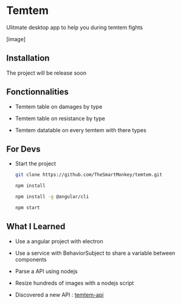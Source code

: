 # Temtem

Ulitmate desktop app to help you during temtem fights

[image]

## Installation

The project will be release soon

## Fonctionnalities

* Temtem table on damages by type

* Temtem table on resistance by type

* Temtem datatable on every temtem with there types

## For Devs

* Start the project

    ```bash
    git clone https://github.com/TheSmartMonkey/temtem.git
    ```

    ```bash
    npm install
    ```

    ```bash
    npm install -g @angular/cli
    ```

    ```bash
    npm start
    ```

## What I Learned

* Use a angular project with electron

* Use a service with BehaviorSubject to share a variable between components

* Parse a API using nodejs

* Resize hundreds of images with a nodejs script

* Discovered a new API : [temtem-api](https://github.com/maael/temtem-api)
